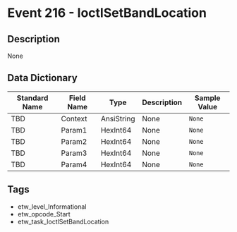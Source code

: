 # Event 216 - IoctlSetBandLocation

## Description
None

## Data Dictionary
|Standard Name|Field Name|Type|Description|Sample Value|
|---|---|---|---|---|
|TBD|Context|AnsiString|None|`None`|
|TBD|Param1|HexInt64|None|`None`|
|TBD|Param2|HexInt64|None|`None`|
|TBD|Param3|HexInt64|None|`None`|
|TBD|Param4|HexInt64|None|`None`|

## Tags
* etw_level_Informational
* etw_opcode_Start
* etw_task_IoctlSetBandLocation